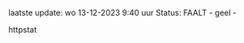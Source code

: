 laatste update: 
wo 13-12-2023  9:40   uur 
Status: FAALT - geel - 
<div class="service Y">httpstat</div>